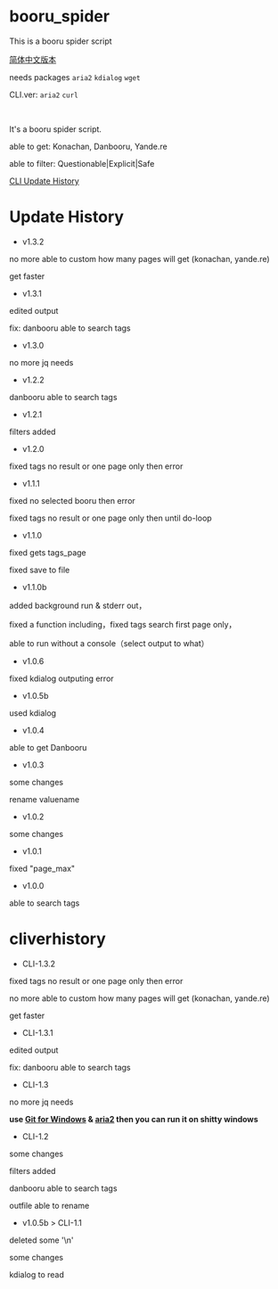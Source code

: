 # booru_spider
This is a booru spider script

[简体中文版本](https://github.com/poly000/booru_spider/tree/zh_CN.ver)

needs packages `aria2` `kdialog` `wget`

CLI.ver: `aria2` `curl`

<br>

It's a booru spider script.

able to get: Konachan, Danbooru, Yande.re

able to filter: Questionable|Explicit|Safe

[CLI Update History](#cliverhistory)

# Update History

* v1.3.2

 no more able to custom how many pages will get (konachan, yande.re)

 get faster

* v1.3.1

 edited output
 
 fix: danbooru able to search tags
 
* v1.3.0
 
 no more jq needs
 
* v1.2.2

 danbooru able to search tags

* v1.2.1

 filters added
 
* v1.2.0

 fixed tags no result or one page only then error

* v1.1.1

 fixed no selected booru then error
 
 fixed tags no result or one page only then until do-loop

* v1.1.0

 fixed gets tags_page
 
 fixed save to file

* v1.1.0b

 added background run & stderr out，

 fixed a function including，fixed tags search first page only，

 able to run without a console（select output to what）

* v1.0.6

 fixed kdialog outputing error

* v1.0.5b

 used kdialog

* v1.0.4

 able to get Danbooru

* v1.0.3

 some changes
 
 rename valuename

* v1.0.2

 some changes

* v1.0.1

 fixed "page_max"

* v1.0.0

 able to search tags

# cliverhistory

* CLI-1.3.2

 fixed tags no result or one page only then error

 no more able to custom how many pages will get (konachan, yande.re)

 get faster

* CLI-1.3.1

 edited output
 
 fix: danbooru able to search tags
 
* CLI-1.3
 
 no more jq needs
 
 <b>use [Git for Windows](https://git-scm.com/download/win) & [aria2](https://github.com/aria2/aria2/releases) then you can run it on shitty windows</b>
 
* CLI-1.2

 some changes
 
 filters added
 
 danbooru able to search tags
 
 outfile able to rename

* v1.0.5b > CLI-1.1

 deleted some '\n'

 some changes

 kdialog to read

